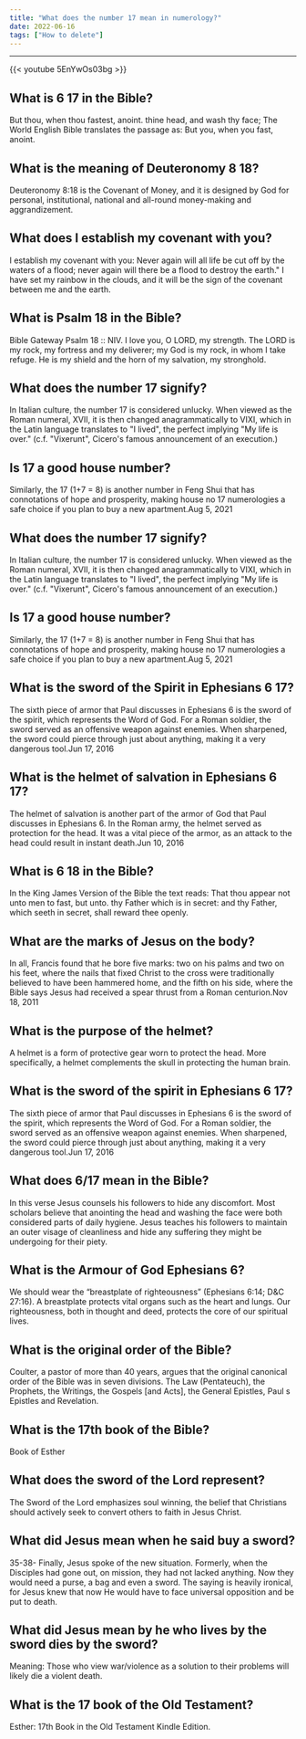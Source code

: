 ```yaml
---
title: "What does the number 17 mean in numerology?"
date: 2022-06-16
tags: ["How to delete"]
---
```


---
{{< youtube 5EnYwOs03bg >}}
## What is 6 17 in the Bible?
But thou, when thou fastest, anoint. thine head, and wash thy face; The World English Bible translates the passage as: But you, when you fast, anoint.

## What is the meaning of Deuteronomy 8 18?
Deuteronomy 8:18 is the Covenant of Money, and it is designed by God for personal, institutional, national and all-round money-making and aggrandizement.

## What does I establish my covenant with you?
I establish my covenant with you: Never again will all life be cut off by the waters of a flood; never again will there be a flood to destroy the earth." I have set my rainbow in the clouds, and it will be the sign of the covenant between me and the earth.

## What is Psalm 18 in the Bible?
Bible Gateway Psalm 18 :: NIV. I love you, O LORD, my strength. The LORD is my rock, my fortress and my deliverer; my God is my rock, in whom I take refuge. He is my shield and the horn of my salvation, my stronghold.

## What does the number 17 signify?
In Italian culture, the number 17 is considered unlucky. When viewed as the Roman numeral, XVII, it is then changed anagrammatically to VIXI, which in the Latin language translates to "I lived", the perfect implying "My life is over." (c.f. "Vixerunt", Cicero's famous announcement of an execution.)

## Is 17 a good house number?
Similarly, the 17 (1+7 = 8) is another number in Feng Shui that has connotations of hope and prosperity, making house no 17 numerologies a safe choice if you plan to buy a new apartment.Aug 5, 2021

## What does the number 17 signify?
In Italian culture, the number 17 is considered unlucky. When viewed as the Roman numeral, XVII, it is then changed anagrammatically to VIXI, which in the Latin language translates to "I lived", the perfect implying "My life is over." (c.f. "Vixerunt", Cicero's famous announcement of an execution.)

## Is 17 a good house number?
Similarly, the 17 (1+7 = 8) is another number in Feng Shui that has connotations of hope and prosperity, making house no 17 numerologies a safe choice if you plan to buy a new apartment.Aug 5, 2021

## What is the sword of the Spirit in Ephesians 6 17?
The sixth piece of armor that Paul discusses in Ephesians 6 is the sword of the spirit, which represents the Word of God. For a Roman soldier, the sword served as an offensive weapon against enemies. When sharpened, the sword could pierce through just about anything, making it a very dangerous tool.Jun 17, 2016

## What is the helmet of salvation in Ephesians 6 17?
The helmet of salvation is another part of the armor of God that Paul discusses in Ephesians 6. In the Roman army, the helmet served as protection for the head. It was a vital piece of the armor, as an attack to the head could result in instant death.Jun 10, 2016

## What is 6 18 in the Bible?
In the King James Version of the Bible the text reads: That thou appear not unto men to fast, but unto. thy Father which is in secret: and thy Father, which seeth in secret, shall reward thee openly.

## What are the marks of Jesus on the body?
In all, Francis found that he bore five marks: two on his palms and two on his feet, where the nails that fixed Christ to the cross were traditionally believed to have been hammered home, and the fifth on his side, where the Bible says Jesus had received a spear thrust from a Roman centurion.Nov 18, 2011

## What is the purpose of the helmet?
A helmet is a form of protective gear worn to protect the head. More specifically, a helmet complements the skull in protecting the human brain.

## What is the sword of the spirit in Ephesians 6 17?
The sixth piece of armor that Paul discusses in Ephesians 6 is the sword of the spirit, which represents the Word of God. For a Roman soldier, the sword served as an offensive weapon against enemies. When sharpened, the sword could pierce through just about anything, making it a very dangerous tool.Jun 17, 2016

## What does 6/17 mean in the Bible?
In this verse Jesus counsels his followers to hide any discomfort. Most scholars believe that anointing the head and washing the face were both considered parts of daily hygiene. Jesus teaches his followers to maintain an outer visage of cleanliness and hide any suffering they might be undergoing for their piety.

## What is the Armour of God Ephesians 6?
We should wear the “breastplate of righteousness” (Ephesians 6:14; D&C 27:16). A breastplate protects vital organs such as the heart and lungs. Our righteousness, both in thought and deed, protects the core of our spiritual lives.

## What is the original order of the Bible?
Coulter, a pastor of more than 40 years, argues that the original canonical order of the Bible was in seven divisions. The Law (Pentateuch), the Prophets, the Writings, the Gospels [and Acts], the General Epistles, Paul s Epistles and Revelation.

## What is the 17th book of the Bible?
Book of Esther

## What does the sword of the Lord represent?
The Sword of the Lord emphasizes soul winning, the belief that Christians should actively seek to convert others to faith in Jesus Christ.

## What did Jesus mean when he said buy a sword?
35-38- Finally, Jesus spoke of the new situation. Formerly, when the Disciples had gone out, on mission, they had not lacked anything. Now they would need a purse, a bag and even a sword. The saying is heavily ironical, for Jesus knew that now He would have to face universal opposition and be put to death.

## What did Jesus mean by he who lives by the sword dies by the sword?
Meaning: Those who view war/violence as a solution to their problems will likely die a violent death.

## What is the 17 book of the Old Testament?
Esther: 17th Book in the Old Testament Kindle Edition.

